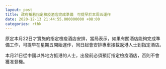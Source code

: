 ```yaml
---
layout: post
title: 政府稱若指定檢疫酒店完成準備　可提早於本周五運作
date: 2020-12-13 21:44:55.000000000 +08:00
categories: rthk
---
```


原定本月22日才實施的指定檢疫酒店安排，當局表示，如果有關酒店能夠完成準備工作，可提早在星期五開始運作，同日起會安排專車接載返港人士到指定酒店。

本月21日從中國以外地方抵港的人士，出發前必須預訂指定檢疫酒店，否則不會獲准登機。
